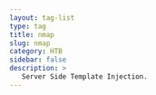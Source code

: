 ```yaml
---
layout: tag-list
type: tag
title: nmap
slug: nmap
category: HTB
sidebar: false
description: >
   Server Side Template Injection.
---
```


